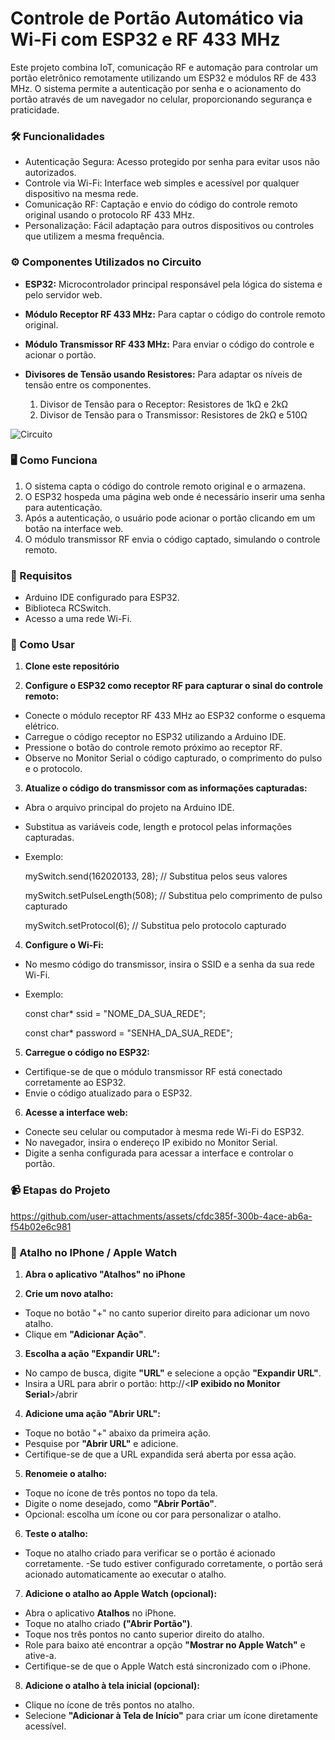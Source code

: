 # Controle de Portão Automático via Wi-Fi com ESP32 e RF 433 MHz

Este projeto combina IoT, comunicação RF e automação para controlar um portão eletrônico remotamente utilizando um ESP32 e módulos RF de 433 MHz. O sistema permite a autenticação por senha e o acionamento do portão através de um navegador no celular, proporcionando segurança e praticidade.


### 🛠️ Funcionalidades

- Autenticação Segura: Acesso protegido por senha para evitar usos não autorizados.
- Controle via Wi-Fi: Interface web simples e acessível por qualquer dispositivo na mesma rede.
- Comunicação RF: Captação e envio do código do controle remoto original usando o protocolo RF 433 MHz.
- Personalização: Fácil adaptação para outros dispositivos ou controles que utilizem a mesma frequência.

### ⚙️ Componentes Utilizados no Circuito

- **ESP32:** Microcontrolador principal responsável pela lógica do sistema e pelo servidor web.
- **Módulo Receptor RF 433 MHz:** Para captar o código do controle remoto original.
- **Módulo Transmissor RF 433 MHz:** Para enviar o código do controle e acionar o portão.
- **Divisores de Tensão usando Resistores:** Para adaptar os níveis de tensão entre os componentes.

  1. Divisor de Tensão para o Receptor: Resistores de 1kΩ e 2kΩ
  2. Divisor de Tensão para o Transmissor: Resistores de 2kΩ e 510Ω

![Circuito](https://github.com/user-attachments/assets/635d8fbb-c83c-40f9-afac-c82411806f90)

### 🖥️ Como Funciona

1. O sistema capta o código do controle remoto original e o armazena.
2. O ESP32 hospeda uma página web onde é necessário inserir uma senha para autenticação.
3. Após a autenticação, o usuário pode acionar o portão clicando em um botão na interface web.
4. O módulo transmissor RF envia o código captado, simulando o controle remoto.

### 🧩 Requisitos

- Arduino IDE configurado para ESP32.
- Biblioteca RCSwitch.
- Acesso a uma rede Wi-Fi.

### 🚀 Como Usar

1. **Clone este repositório**

2. **Configure o ESP32 como receptor RF para capturar o sinal do controle remoto:**

- Conecte o módulo receptor RF 433 MHz ao ESP32 conforme o esquema elétrico.
- Carregue o código receptor no ESP32 utilizando a Arduino IDE.
- Pressione o botão do controle remoto próximo ao receptor RF.
- Observe no Monitor Serial o código capturado, o comprimento do pulso e o protocolo.

3. **Atualize o código do transmissor com as informações capturadas:**

- Abra o arquivo principal do projeto na Arduino IDE.
- Substitua as variáveis code, length e protocol pelas informações capturadas.

- Exemplo:

  mySwitch.send(162020133, 28); // Substitua pelos seus valores
  
  mySwitch.setPulseLength(508); // Substitua pelo comprimento de pulso capturado
  
  mySwitch.setProtocol(6); // Substitua pelo protocolo capturado

4. **Configure o Wi-Fi:**

- No mesmo código do transmissor, insira o SSID e a senha da sua rede Wi-Fi.
- Exemplo:

  const char* ssid = "NOME_DA_SUA_REDE";
   
  const char* password = "SENHA_DA_SUA_REDE";
  
5. **Carregue o código no ESP32:**

- Certifique-se de que o módulo transmissor RF está conectado corretamente ao ESP32.
- Envie o código atualizado para o ESP32.

6. **Acesse a interface web:**

- Conecte seu celular ou computador à mesma rede Wi-Fi do ESP32.
- No navegador, insira o endereço IP exibido no Monitor Serial.
- Digite a senha configurada para acessar a interface e controlar o portão.

### 📹 Etapas do Projeto
https://github.com/user-attachments/assets/cfdc385f-300b-4ace-ab6a-f54b02e6c981


### 🍎 Atalho no IPhone / Apple Watch

1. **Abra o aplicativo "Atalhos" no iPhone**

2. **Crie um novo atalho:**
- Toque no botão "+" no canto superior direito para adicionar um novo atalho.
- Clique em **"Adicionar Ação"**.

3. **Escolha a ação "Expandir URL":**

- No campo de busca, digite **"URL"** e selecione a opção **"Expandir URL"**.
- Insira a URL para abrir o portão: http://<**IP exibido no Monitor Serial**>/abrir


4. **Adicione uma ação "Abrir URL":**

- Toque no botão "+" abaixo da primeira ação.
- Pesquise por **"Abrir URL"** e adicione.
- Certifique-se de que a URL expandida será aberta por essa ação.

5. **Renomeie o atalho:**

- Toque no ícone de três pontos no topo da tela.
- Digite o nome desejado, como **"Abrir Portão"**.
- Opcional: escolha um ícone ou cor para personalizar o atalho.
  
6. **Teste o atalho:**

- Toque no atalho criado para verificar se o portão é acionado corretamente.
-Se tudo estiver configurado corretamente, o portão será acionado automaticamente ao executar o atalho.

7. **Adicione o atalho ao Apple Watch (opcional):**

- Abra o aplicativo **Atalhos** no iPhone.
- Toque no atalho criado **("Abrir Portão")**.
- Toque nos três pontos no canto superior direito do atalho.
- Role para baixo até encontrar a opção **"Mostrar no Apple Watch"** e ative-a.
- Certifique-se de que o Apple Watch está sincronizado com o iPhone.

8. **Adicione o atalho à tela inicial (opcional):**

- Clique no ícone de três pontos no atalho.
- Selecione **"Adicionar à Tela de Início"** para criar um ícone diretamente acessível.
